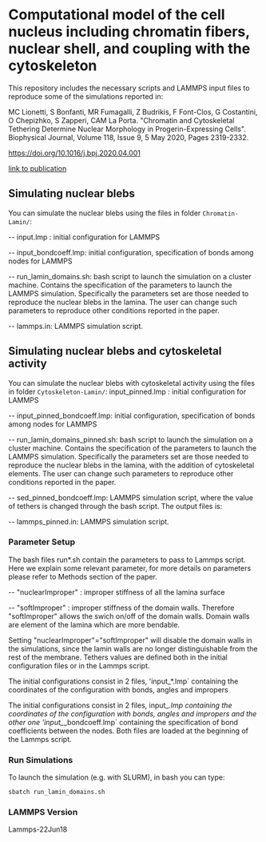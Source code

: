 # Computational model of the cell nucleus including chromatin fibers, nuclear shell, and coupling with the cytoskeleton
This repository includes the necessary scripts and LAMMPS input files to reproduce some of the simulations reported in:

MC Lionetti, S Bonfanti, MR Fumagalli, Z Budrikis, F Font-Clos, G Costantini, O Chepizhko, S Zapperi, CAM La Porta.
"Chromatin and Cytoskeletal Tethering Determine Nuclear Morphology in Progerin-Expressing Cells".
Biophysical Journal, Volume 118, Issue 9, 5 May 2020, Pages 2319-2332.

https://doi.org/10.1016/j.bpj.2020.04.001

[link to publication](https://www.sciencedirect.com/science/article/abs/pii/S0006349520303015)

## Simulating nuclear blebs
You can simulate the nuclear blebs using the files in folder `Chromatin-Lamin/`: 

 -- input.lmp : initial configuration for LAMMPS

 -- input_bondcoeff.lmp: initial configuration, specification of bonds among nodes for LAMMPS

 -- run_lamin_domains.sh: bash script to launch the simulation on a cluster machine. Contains the specification of the parameters to launch the LAMMPS simulation. Specifically the parameters set are those needed to reproduce the nuclear blebs in the lamina. The user can change such parameters to reproduce other conditions reported in the paper.  

 -- lammps.in: LAMMPS simulation script. 

## Simulating nuclear blebs and cytoskeletal activity
You can simulate the nuclear blebs with cytoskeletal activity using the files in folder `Cytoskeleton-Lamin/`: 
 input_pinned.lmp : initial configuration for LAMMPS

 -- input_pinned_bondcoeff.lmp: initial configuration, specification of bonds among nodes for LAMMPS

 -- run_lamin_domains_pinned.sh: bash script to launch the simulation on a cluster machine. Contains the specification of the parameters to launch the LAMMPS simulation. Specifically the parameters set are those needed to reproduce the nuclear blebs in the lamina, with the addition of cytoskeletal elements. The user can change such parameters to reproduce other conditions reported in the paper.  

 -- sed_pinned_bondcoeff.lmp: LAMMPS simulation script, where the value of tethers is changed through the bash script. The output files is: 

 -- lammps_pinned.in: LAMMPS simulation script. 

### Parameter Setup 
The bash files run*.sh contain the parameters to pass to Lammps script.
Here we explain some relevant parameter, for more details on parameters please refer to Methods section of the paper.

 -- "nuclearImproper" : improper stiffness of all the lamina surface

 -- "softImproper" : improper stiffness of the domain walls. Therefore "softImproper" allows the swich on/off of the domain walls. Domain walls are element of the lamina which are more bendable.

Setting "nuclearImproper"="softImproper" will disable the domain walls in the simulations, since the lamin walls are no longer distinguishable from the rest of the membrane.
Tethers values are defined both in the initial configuration files or in the Lammps script. 

The initial configurations consist in 2 files, 'input_*.lmp` containing the coordinates of the configuration with bonds, angles and impropers 

The initial configurations consist in 2 files, input_*.lmp containing the coordinates of the configuration with bonds, angles and impropers
and  the other one 'input_*_bondcoeff.lmp` containing the specification of bond coefficients between the nodes.
Both files are loaded at the beginning of the Lammps script.

### Run Simulations
To launch the simulation (e.g. with SLURM), in bash you can type:
```
sbatch run_lamin_domains.sh
```
### LAMMPS Version 
Lammps-22Jun18
